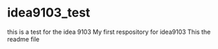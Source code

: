 # idea9103_test
this is a test for the idea 9103 
My first respository for idea9103
This the readme file
